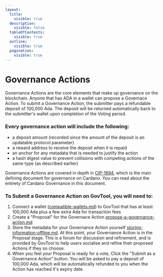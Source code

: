 ```yaml
---
layout:
  title:
    visible: true
  description:
    visible: false
  tableOfContents:
    visible: true
  outline:
    visible: true
  pagination:
    visible: true
---
```


# Governance Actions

Governance Actions are the core elements that make up governance on the blockchain. Anyone that has ADA in a wallet can propose a Governace Action. To submit a Governance Action, the submitter  pays a refundable deposit of 100,000 Ada. The deposit will be returned automatically back to the submitter's wallet upon completion of the Voting period.

### Every governance action will include the following:

* a deposit amount (recorded since the amount of the deposit is an updatable protocol parameter)
* a reward address to receive the deposit when it is repaid
* an anchor for any metadata that is needed to justify the action
* a hash digest value to prevent collisions with competing actions of the same type (as described earlier)

Governance Actions are covered in depth in [CIP-1694](https://www.1694.io/), which is the main defining document for governance on Cardano. You can read about the entirety of Cardano Governance in this document.&#x20;

### To Submit a Governance Action on GovTool, you will need to:

1. Connect a wallet ([compatible-wallets.md](../../../../using-govtool/compatible-wallets.md "mention")) to GovTool that has at least 100,000 Ada plus a few extra Ada for transaction fees
2. Create a "Proposal" for the Governace Action [propose-a-governance-action.md](propose-a-governance-action.md "mention")
3. Store the metadata for your Governance Action yourself [storing-information-offline.md](../storing-information-offline.md "mention"). At this point, your Governance Action is in the Proposal stage. This is a forum for discussion and refinement, and is provided by GovTool to help users socialise and refine their proposed Actions if they so choose.
4. When you feel your Proposal is ready for a vote, Click the "Submit as a Governance Action" button. You will be asked to pay a deposit of 100,000 Ada, which will be automatically refunded to you when the Action has reached it's expiry date.

